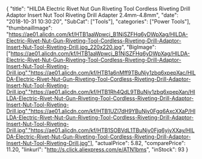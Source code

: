 {
	"title": "HILDA Electric Rivet Nut Gun Riveting Tool Cordless Riveting Drill Adaptor Insert Nut Tool Riveting Drill Adapter 2.4mm-4.8mm",
	"date": "2018-10-31 10:30:20",
	"SubCat": ["Tools"],
	"categories": ["Power Tools"],
	"thumbnailImage": "https://ae01.alicdn.com/kf/HTB1aaWpwcj_B1NjSZFHq6yDWpXag/HILDA-Electric-Rivet-Nut-Gun-Riveting-Tool-Cordless-Riveting-Drill-Adaptor-Insert-Nut-Tool-Riveting-Drill.jpg_220x220.jpg",
	"BigImage": ["https://ae01.alicdn.com/kf/HTB1aaWpwcj_B1NjSZFHq6yDWpXag/HILDA-Electric-Rivet-Nut-Gun-Riveting-Tool-Cordless-Riveting-Drill-Adaptor-Insert-Nut-Tool-Riveting-Drill.jpg","https://ae01.alicdn.com/kf/HTB1a6nMff9TBuNjy1zbq6xpepXac/HILDA-Electric-Rivet-Nut-Gun-Riveting-Tool-Cordless-Riveting-Drill-Adaptor-Insert-Nut-Tool-Riveting-Drill.jpg","https://ae01.alicdn.com/kf/HTB1Rh4QdL9TBuNjy1zbq6xpepXan/HILDA-Electric-Rivet-Nut-Gun-Riveting-Tool-Cordless-Riveting-Drill-Adaptor-Insert-Nut-Tool-Riveting-Drill.jpg","https://ae01.alicdn.com/kf/HTB1UZl7dH9YBuNjy0Fgq6AxcXXaP/HILDA-Electric-Rivet-Nut-Gun-Riveting-Tool-Cordless-Riveting-Drill-Adaptor-Insert-Nut-Tool-Riveting-Drill.jpg","https://ae01.alicdn.com/kf/HTB1SOBVdL1TBuNjy0Fjq6yjyXXay/HILDA-Electric-Rivet-Nut-Gun-Riveting-Tool-Cordless-Riveting-Drill-Adaptor-Insert-Nut-Tool-Riveting-Drill.jpg"],
	"actualPrice": 5.82,
	"comparePrice": 11.20,
	"linkurl": "http://s.click.aliexpress.com/e/ATN1bms",
	"inStock": 93
}

